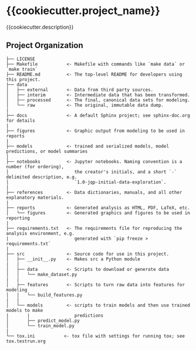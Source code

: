 {{cookiecutter.project_name}}
==============================

{{cookiecutter.description}}

Project Organization
------------

    ├── LICENSE
    ├── Makefile           <- Makefile with commands like `make data` or `make train`
    ├── README.md          <- The top-level README for developers using this project.
    ├── data
    │   ├── external       <- Data from third party sources.
    │   ├── interim        <- Intermediate data that has been transformed.
    │   ├── processed      <- The final, canonical data sets for modeling.
    │   └── raw            <- The original, immutable data dump.
    |
    ├── docs               <- A default Sphinx project; see sphinx-doc.org for details
    |
    ├── figures            <- Graphic output from modeling to be used in reports
    |
    ├── models             <- trained and serialized models, model predictions, or model summaries
    │
    ├── notebooks          <- Jupyter notebooks. Naming convention is a number (for ordering),
    │                         the creator's initials, and a short `-` delimited description, e.g.
    │                         `1.0-jqp-initial-data-exploration`.
    |
    ├── references         <- Data dictionaries, manuals, and all other explanatory materials.
    |
    ├── reports            <- Generated analysis as HTML, PDF, LaTeX, etc.
    │   └── figures        <- Generated graphics and figures to be used in reporting
    |
    ├── requirements.txt   <- The requirements file for reproducing the analysis environment, e.g.
    |                         generated with `pip freeze > requirements.txt`
    |
    ├── src                <- Source code for use in this project.
    │   ├── __init__.py    <- Makes src a Python module
    |   |
    │   ├── data           <- Scripts to download or generate data
    │   │   └── make_dataset.py
    |   |
    │   ├── features       <- Scripts to turn raw data into features for modeling
    │   │   └── build_features.py
    |   |
    │   └── models         <- scripts to train models and then use trained models to make
    |       |                 predictions
    │       ├── predict_model.py
    │       └── train_model.py
    |
    └── tox.ini           <- tox file with settings for running tox; see tox.testrun.org


